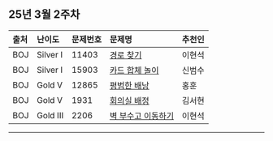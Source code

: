 ## 25년 3월 2주차
|출처|난이도|문제번호|문제명|추천인|
|:---|:---|:---|:---|:---|
|BOJ|Silver I|11403|[경로 찾기](https://www.acmicpc.net/problem/11403)|이현석|
|BOJ|Silver I|15903|[카드 합체 놀이](https://www.acmicpc.net/problem/15903)|신범수|
|BOJ|Gold V|12865|[평범한 배낭](https://www.acmicpc.net/problem/12865)|홍훈|
|BOJ|Gold V|1931|[회의실 배정](https://www.acmicpc.net/problem/1931)|김서현|
|BOJ|Gold III|2206|[벽 부수고 이동하기](https://www.acmicpc.net/problem/2206)|이현석|

---